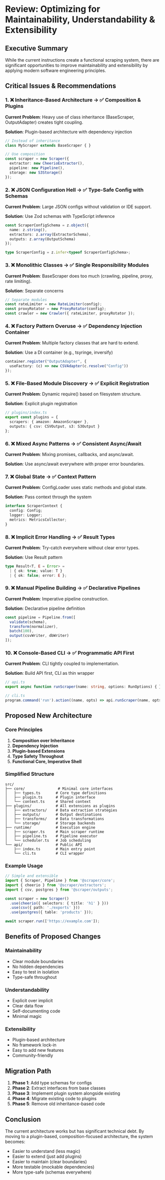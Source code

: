 # Review: Optimizing for Maintainability, Understandability & Extensibility

## Executive Summary
While the current instructions create a functional scraping system, there are significant opportunities to improve maintainability and extensibility by applying modern software engineering principles.

## Critical Issues & Recommendations

### 1. ❌ Inheritance-Based Architecture → ✅ Composition & Plugins
**Current Problem**: Heavy use of class inheritance (BaseScraper, OutputAdapter) creates tight coupling.

**Solution**: Plugin-based architecture with dependency injection
```typescript
// Instead of inheritance
class MyScraper extends BaseScraper { }

// Use composition
const scraper = new Scraper({
  extractor: new CheerioExtractor(),
  pipeline: new Pipeline(),
  storage: new S3Storage()
});
```

### 2. ❌ JSON Configuration Hell → ✅ Type-Safe Config with Schemas
**Current Problem**: Large JSON configs without validation or IDE support.

**Solution**: Use Zod schemas with TypeScript inference
```typescript
const ScraperConfigSchema = z.object({
  name: z.string(),
  extractors: z.array(ExtractorSchema),
  outputs: z.array(OutputSchema)
});

type ScraperConfig = z.infer<typeof ScraperConfigSchema>;
```

### 3. ❌ Monolithic Classes → ✅ Single Responsibility Modules
**Current Problem**: BaseScraper does too much (crawling, pipeline, proxy, rate limiting).

**Solution**: Separate concerns
```typescript
// Separate modules
const rateLimiter = new RateLimiter(config);
const proxyRotator = new ProxyRotator(config);
const crawler = new Crawler({ rateLimiter, proxyRotator });
```

### 4. ❌ Factory Pattern Overuse → ✅ Dependency Injection Container
**Current Problem**: Multiple factory classes that are hard to extend.

**Solution**: Use a DI container (e.g., tsyringe, inversify)
```typescript
container.register("OutputAdapter", { 
  useFactory: (c) => new CSVAdapter(c.resolve("Config"))
});
```

### 5. ❌ File-Based Module Discovery → ✅ Explicit Registration
**Current Problem**: Dynamic require() based on filesystem structure.

**Solution**: Explicit plugin registration
```typescript
// plugins/index.ts
export const plugins = {
  scrapers: { amazon: AmazonScraper },
  outputs: { csv: CSVOutput, s3: S3Output }
};
```

### 6. ❌ Mixed Async Patterns → ✅ Consistent Async/Await
**Current Problem**: Mixing promises, callbacks, and async/await.

**Solution**: Use async/await everywhere with proper error boundaries.

### 7. ❌ Global State → ✅ Context Pattern
**Current Problem**: ConfigLoader uses static methods and global state.

**Solution**: Pass context through the system
```typescript
interface ScraperContext {
  config: Config;
  logger: Logger;
  metrics: MetricsCollector;
}
```

### 8. ❌ Implicit Error Handling → ✅ Result Types
**Current Problem**: Try-catch everywhere without clear error types.

**Solution**: Use Result pattern
```typescript
type Result<T, E = Error> = 
  | { ok: true; value: T }
  | { ok: false; error: E };
```

### 9. ❌ Manual Pipeline Building → ✅ Declarative Pipelines
**Current Problem**: Imperative pipeline construction.

**Solution**: Declarative pipeline definition
```typescript
const pipeline = Pipeline.from([
  validate(schema),
  transform(normalizer),
  batch(100),
  output(csvWriter, dbWriter)
]);
```

### 10. ❌ Console-Based CLI → ✅ Programmatic API First
**Current Problem**: CLI tightly coupled to implementation.

**Solution**: Build API first, CLI as thin wrapper
```typescript
// api.ts
export async function runScraper(name: string, options: RunOptions) { }

// cli.ts
program.command('run').action((name, opts) => api.runScraper(name, opts));
```

## Proposed New Architecture

### Core Principles
1. **Composition over Inheritance**
2. **Dependency Injection**
3. **Plugin-based Extensions**
4. **Type Safety Throughout**
5. **Functional Core, Imperative Shell**

### Simplified Structure
```
src/
├── core/               # Minimal core interfaces
│   ├── types.ts       # Core type definitions
│   ├── plugin.ts      # Plugin interface
│   └── context.ts     # Shared context
├── plugins/           # All extensions as plugins
│   ├── extractors/    # Data extraction strategies
│   ├── outputs/       # Output destinations
│   ├── transforms/    # Data transformations
│   └── storage/       # Storage backends
├── runtime/           # Execution engine
│   ├── scraper.ts     # Main scraper runtime
│   ├── pipeline.ts    # Pipeline executor
│   └── scheduler.ts   # Job scheduling
└── api/               # Public API
    ├── index.ts       # Main entry point
    └── cli.ts         # CLI wrapper
```

### Example Usage
```typescript
// Simple and extensible
import { Scraper, Pipeline } from '@scraper/core';
import { cheerio } from '@scraper/extractors';
import { csv, postgres } from '@scraper/outputs';

const scraper = new Scraper()
  .use(cheerio({ selectors: { title: 'h1' } }))
  .use(csv({ path: './exports' }))
  .use(postgres({ table: 'products' }));

await scraper.run(['https://example.com']);
```

## Benefits of Proposed Changes

### Maintainability
- Clear module boundaries
- No hidden dependencies
- Easy to test in isolation
- Type-safe throughout

### Understandability
- Explicit over implicit
- Clear data flow
- Self-documenting code
- Minimal magic

### Extensibility
- Plugin-based architecture
- No framework lock-in
- Easy to add new features
- Community-friendly

## Migration Path

1. **Phase 1**: Add type schemas for configs
2. **Phase 2**: Extract interfaces from base classes
3. **Phase 3**: Implement plugin system alongside existing
4. **Phase 4**: Migrate existing code to plugins
5. **Phase 5**: Remove old inheritance-based code

## Conclusion

The current architecture works but has significant technical debt. By moving to a plugin-based, composition-focused architecture, the system becomes:
- Easier to understand (less magic)
- Easier to extend (just add plugins)
- Easier to maintain (clear boundaries)
- More testable (mockable dependencies)
- More type-safe (schemas everywhere)